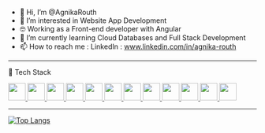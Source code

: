 - 👋 Hi, I’m @AgnikaRouth
- 👀 I’m interested in Website App Development
- 🤓 Working as a Front-end developer with Angular 
- 🌱 I’m currently learning Cloud Databases and Full Stack Development  
- 📫 How to reach me : LinkedIn : www.linkedin.com/in/agnika-routh

---

🧰 Tech Stack

<div align="left">
  <p>
    <a href="https://developer.android.com/">
      <img src='https://cdn.jsdelivr.net/gh/devicons/devicon/icons/android/android-plain.svg' width = "35">
    </a>
    <a href="https://angularjs.org/">
      <img src='https://cdn.jsdelivr.net/gh/devicons/devicon/icons/angularjs/angularjs-plain.svg' width = "35">
    </a>
    <a href="https://reactjs.org/">
      <img src='https://cdn.jsdelivr.net/gh/devicons/devicon/icons/react/react-original.svg' width = "35">
    </a>
     <a href="https://developer.mozilla.org/en-US/docs/Glossary/HTML5">
      <img src='https://cdn.jsdelivr.net/gh/devicons/devicon/icons/html5/html5-plain.svg' width = "35">
    </a>
    <a href="https://www.w3schools.com/css/">
      <img src='https://cdn.jsdelivr.net/gh/devicons/devicon/icons/css3/css3-plain.svg' width = "35">
    </a>
    <a href="https://getbootstrap.com/">
      <img src='https://cdn.jsdelivr.net/gh/devicons/devicon/icons/bootstrap/bootstrap-plain.svg' width = "35">
    </a>
    <a href="https://www.javascript.com/">
      <img src='https://cdn.jsdelivr.net/gh/devicons/devicon/icons/javascript/javascript-plain.svg' width = "35">
    </a>
    <a href="https://www.java.com/en/">
      <img src='https://cdn.jsdelivr.net/gh/devicons/devicon/icons/java/java-plain.svg' width = "35">
    </a>
    <a href="https://ionicframework.com/">
      <img src='https://cdn.jsdelivr.net/gh/devicons/devicon/icons/ionic/ionic-original.svg' width = "35">
    </a>
    <a href="https://nodejs.org/en/">
      <img src='https://cdn.jsdelivr.net/gh/devicons/devicon/icons/nodejs/nodejs-plain.svg' width = "35">
    </a>
    <a href="https://www.npmjs.com/">
      <img src='https://cdn.jsdelivr.net/gh/devicons/devicon/icons/npm/npm-original-wordmark.svg' width = "35">
    </a>
    <a href="https://spring.io/">
      <img src='https://cdn.jsdelivr.net/gh/devicons/devicon/icons/spring/spring-original.svg' width = "35">
    </a>   
  </p>
  </div>


---

<!-- [![Agnika's GitHub stats](https://github-readme-stats.vercel.app/api?username=AgnikaRouth&show_icons=true&theme=radical)](https://github.com/AgnikaRouth/github-readme-stats) -->

[![Top Langs](https://github-readme-stats.vercel.app/api/top-langs/?username=AgnikaRouth&layout=compact&theme=radical)](https://github.com/AgnikaRouth/github-readme-stats)



<!---
AgnikaRouth/AgnikaRouth is a ✨ special ✨ repository because its `README.md` (this file) appears on your GitHub profile.
You can click the Preview link to take a look at your changes.
--->
